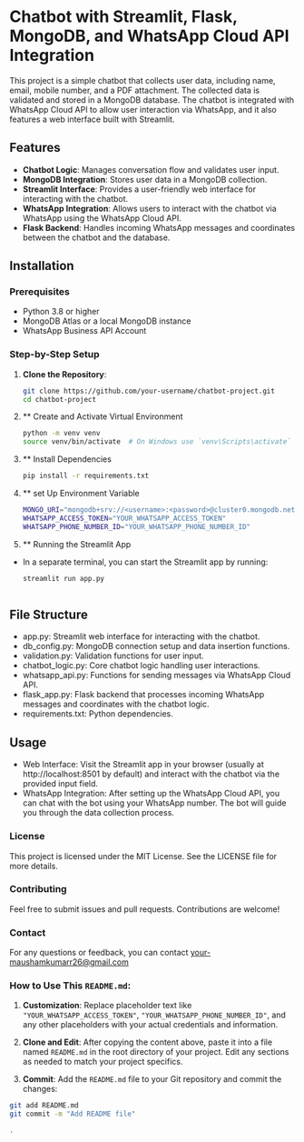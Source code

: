 # Chatbot with Streamlit, Flask, MongoDB, and WhatsApp Cloud API Integration

This project is a simple chatbot that collects user data, including name, email, mobile number, and a PDF attachment. The collected data is validated and stored in a MongoDB database. The chatbot is integrated with WhatsApp Cloud API to allow user interaction via WhatsApp, and it also features a web interface built with Streamlit.

## Features

- **Chatbot Logic**: Manages conversation flow and validates user input.
- **MongoDB Integration**: Stores user data in a MongoDB collection.
- **Streamlit Interface**: Provides a user-friendly web interface for interacting with the chatbot.
- **WhatsApp Integration**: Allows users to interact with the chatbot via WhatsApp using the WhatsApp Cloud API.
- **Flask Backend**: Handles incoming WhatsApp messages and coordinates between the chatbot and the database.

## Installation

### Prerequisites

- Python 3.8 or higher
- MongoDB Atlas or a local MongoDB instance
- WhatsApp Business API Account

### Step-by-Step Setup

1. **Clone the Repository**:
   ```bash
   git clone https://github.com/your-username/chatbot-project.git
   cd chatbot-project

2. ** Create and Activate Virtual Environment
   ```bash
   python -m venv venv
   source venv/bin/activate  # On Windows use `venv\Scripts\activate`
3. ** Install Dependencies
   ```bash
   pip install -r requirements.txt
4. ** set Up Environment Variable
   ```bash
   MONGO_URI="mongodb+srv://<username>:<password>@cluster0.mongodb.net/chatbot_db?retryWrites=true&w=majority"
   WHATSAPP_ACCESS_TOKEN="YOUR_WHATSAPP_ACCESS_TOKEN"
   WHATSAPP_PHONE_NUMBER_ID="YOUR_WHATSAPP_PHONE_NUMBER_ID"
5. ** Running the Streamlit App
- In a separate terminal, you can start the Streamlit app by running:
  ```bash
  streamlit run app.py



## File Structure
- app.py: Streamlit web interface for interacting with the chatbot.
- db_config.py: MongoDB connection setup and data insertion functions.
- validation.py: Validation functions for user input.
- chatbot_logic.py: Core chatbot logic handling user interactions.
- whatsapp_api.py: Functions for sending messages via WhatsApp Cloud API.
- flask_app.py: Flask backend that processes incoming WhatsApp messages and coordinates with the chatbot logic.
- requirements.txt: Python dependencies.

## Usage
- Web Interface: Visit the Streamlit app in your browser (usually at http://localhost:8501 by default) and interact with the chatbot via the provided input field.
- WhatsApp Integration: After setting up the WhatsApp Cloud API, you can chat with the bot using your WhatsApp number. The bot will guide you through the data collection process.

### License
This project is licensed under the MIT License. See the LICENSE file for more details.

### Contributing
Feel free to submit issues and pull requests. Contributions are welcome!

### Contact
For any questions or feedback, you can contact <your-maushamkumarr26@gmail.com>


### How to Use This `README.md`:

1. **Customization**: Replace placeholder text like `"YOUR_WHATSAPP_ACCESS_TOKEN"`, `"YOUR_WHATSAPP_PHONE_NUMBER_ID"`, and any other placeholders with your actual credentials and information.

2. **Clone and Edit**: After copying the content above, paste it into a file named `README.md` in the root directory of your project. Edit any sections as needed to match your project specifics.

3. **Commit**: Add the `README.md` file to your Git repository and commit the changes:

```bash
git add README.md
git commit -m "Add README file"

.
